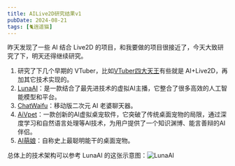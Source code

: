 ```yaml
---
title: AILive2D研究结果v1
pubDate: 2024-08-21
tags: [🐈逍遥猫]
---
```


昨天发现了一些 AI 结合 Live2D 的项目，和我要做的项目很接近了，今天大致研究了下，明天还得继续研究。

1. 研究了下几个早期的 VTuber，比如[VTuber四大天王]有些就是 AI+Live2D，再加其它技术实现的。
2. [LunaAI]：是一款结合了最先进技术的虚拟AI主播，它整合了很多高效的人工智能模型和平台。
3. [ChatWaifu]：移动版二次元 AI 老婆聊天器。
4. [AiVpet]：一款创新的AI虚拟桌宠软件，它突破了传统桌面宠物的局限，通过深度学习和自然语言处理等AI技术，为用户提供了一个知识渊博、能言善辩的AI伴侣。
5. [AI萌娘]：自称史上最聪明能干的桌面宠物。

总体上的技术架构可以参考 LunaAI 的这张示意图：![LunaAI](/images/luna-ai.png)

[VTuber四大天王]: https://mzh.moegirl.org.cn/%E8%99%9A%E6%8B%9FUP%E4%B8%BB#.E8.99.9A.E6.8B.9FYouTuber.E5.9B.9B.E5.A4.A9.E7.8E.8B
[LunaAI]: https://ikaros521.eu.org/site/
[ChatWaifu]: https://github.com/Voine/ChatWaifu_Mobile
[AiVpet]: https://www.vpetai.com/
[AI萌娘]: https://store.steampowered.com/app/2331610/AI/
